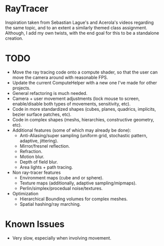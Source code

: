 # RayTracer
Inspiration taken from Sebastian Lague's and Acerola's videos regarding the same topic, and to an extent a similarly themed class assignment.\
Although, I add my own twists, with the end goal for this to be a standalone creation.

# TODO
* Move the ray tracing code onto a compute shader, so that the user can move the camera around with reasonable FPS.
* Update the current ComputeHelper with a new one I've made for other projects.
* General refactoring is much needed.
* Camera + user movement adjustments (lock mouse to screen, enable/disable both types of movements, sensitivity, etc).
* Code in more standardized shapes (cubes, planes, quadrics, implicits, bezier surface patches, etc).
* Code in complex shapes (meshs, hierarchies, constructive geometry, etc).
* Additional features (some of which may already be done):
    * Anti-Aliasing/super sampling (uniform grid, stochastic pattern, adaptive, jittering).
    * Mirror/fresnel reflection.
    * Refraction.
    * Motion blur.
    * Depth of field blur.
    * Area lights + path tracing.
* Non ray-tracer features
    * Environment maps (cube and or sphere).
    * Texture maps (additionally, adaptive sampling/mipmaps).
    * Perlin/simplex/procedual noise/textures.
* Optimization
    * Hierarchical Bounding volumes for complex meshes.
    * Spatial hashing/ray marching.
# Known Issues
* Very slow, especially when involving movement.
